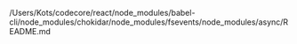 /Users/Kots/codecore/react/node_modules/babel-cli/node_modules/chokidar/node_modules/fsevents/node_modules/async/README.md